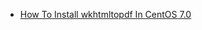  - [How To Install wkhtmltopdf In CentOS 7.0](https://jaimegris.wordpress.com/2015/03/04/how-to-install-wkhtmltopdf-in-centos-7-0/)
